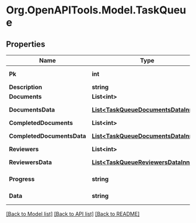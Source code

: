 
# Org.OpenAPITools.Model.TaskQueue

## Properties

Name | Type | Description | Notes
------------ | ------------- | ------------- | -------------
**Pk** | **int** |  | [optional] [readonly] 
**Description** | **string** |  | [optional] 
**Documents** | **List&lt;int&gt;** |  | [optional] 
**DocumentsData** | [**List&lt;TaskQueueDocumentsDataInner&gt;**](TaskQueueDocumentsDataInner.md) |  | [optional] [readonly] 
**CompletedDocuments** | **List&lt;int&gt;** |  | [optional] 
**CompletedDocumentsData** | [**List&lt;TaskQueueDocumentsDataInner&gt;**](TaskQueueDocumentsDataInner.md) |  | [optional] [readonly] 
**Reviewers** | **List&lt;int&gt;** |  | [optional] 
**ReviewersData** | [**List&lt;TaskQueueReviewersDataInner&gt;**](TaskQueueReviewersDataInner.md) |  | [optional] [readonly] 
**Progress** | **string** |  | [optional] [readonly] 
**Data** | **string** |  | [optional] [readonly] 

[[Back to Model list]](../README.md#documentation-for-models)
[[Back to API list]](../README.md#documentation-for-api-endpoints)
[[Back to README]](../README.md)

